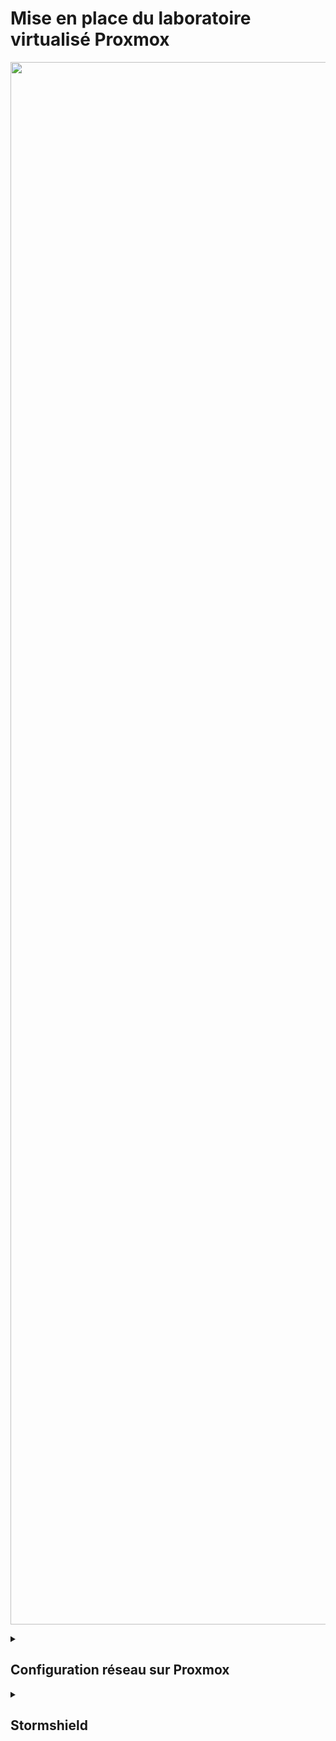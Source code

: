 # Mise en place du laboratoire virtualisé Proxmox
<p align="center">
<img src="https://github.com/user-attachments/assets/b1110e3a-a99e-46e3-85e4-9b8ba662131b" alt="Pictures" width="2500" >
</p>

<details><summary><h2>Configuration réseau sur Proxmox</h2></summary>  

<details><summary><h3>Plan d'adressage</h3></summary>  

| Nom machine                | Adresse IP            | Passerelle       | Commentaire      |
|----------------------------|-----------------------|------------------|------------------|
| **Stormshield-site1**      | 192.168.0.10/24       | 192.168.0.1      | WAN              |
|                            | 192.168.10.10/24      |                  | LAN-SERVEURS     |
|                            | 192.168.11.10/24      |                  | DMZ              |
|                            | 192.168.12.10/24      |                  | LAN-CLIENTS      |
| **Stormshield-site2**      | 192.168.0.11/24       | 192.168.0.1      | WAN              |
|                            | 192.168.13.10/24      |                  | LAN-SERVEURS     |
|                            | 192.168.14.10/24      |                  | DMZ              |
|                            | 192.168.15.10/24      |                  | LAN-CLIENTS      |
| **deb13-server-site1**     | 192.168.10.101/24     | 192.168.10.10    | LAN-SERVEURS     |
| **WinServer-site1**        | 192.168.10.102/24     | 192.168.10.10    | LAN-SERVEURS     |
| **ubuntu-serverDMZ-site1** | 192.168.11.101/24     | 192.168.11.10    | DMZ              |
| **ubuntu-server-site2**    | 192.168.13.101/24     | 192.168.13.10    | LAN-SERVEURS     |
| **ubuntu-client-site1**    | DHCP                  | 192.168.12.10    | LAN-CLIENTS      |

</details>

<details><summary><h3>Mise en place du bridge réseau</h3></summary>

**🎯 Objectif** : Configurer les **bridges réseau** sur le nœud Proxmox **SRV-AIS2** afin de permettre aux machines virtuelles ou conteneurs d'accéder au réseau physique.

<p align="center">
<img src="https://github.com/user-attachments/assets/3e76b6ce-6d7c-4f5e-9ab3-b440d136eed9" alt="Pictures" width="850" >
</p>

---  

### Étape 1 : Création du bridge

<p align="center">
<img src="https://github.com/user-attachments/assets/8e0fc111-0090-444d-acbc-2cd5a0be7069" alt="Pictures" width="500" >
</p>

1. **Accéder à l’interface Proxmox en mode “Server View”**
   - Dans le menu déroulant situé en haut à gauche de l’interface, sélectionner **`Server View`** pour afficher l’ensemble des datacenters et des nœuds.

2. **Sélectionner le nœud concerné**
   - Dans l’arborescence à gauche, cliquer sur le nœud souhaité (exemple : **`SRV-AIS2`**) pour y appliquer la configuration réseau.

3. **Ouvrir la section “Network”**
   - Dans le menu latéral du nœud, cliquez sur l’onglet "Network" (icône d’interconnexion).

4. **Créer une nouvelle interface réseau**
   - En haut à droite, cliquer sur le bouton **`Create`**.
   - Une liste s’affiche avec les types d’interfaces disponibles.

5. **Choisir “Linux Bridge”**
   - Dans la liste déroulante, sélectionner **`Linux Bridge`** pour commencer la création du pont réseau permettant aux VM/LXC de communiquer avec le réseau physique.

---  

### Étape 2 : Configuration du bridge

<p align="center">
<img src="https://github.com/user-attachments/assets/7ce5359f-caf7-455e-84d7-5a721b14b750" alt="Pictures" width="700" >
</p>

1. **Nommer le bridge**  
   - Saisissez un nom explicite dans le champ **`Name`** (exemple : `vmbr10`).

2. **Définir le réseau IPv4**  
   - Renseignez l’adresse du réseau dans le champ **`IPv4/CIDR`** (exemple : `192.168.10.0/24`).

3. **Définir les options de démarrage**  
   - Cochez **`Autostart`** pour que le bridge démarre automatiquement avec le système.

4. **Ajouter un commentaire**  
   - Précisez l’usage dans le champ **`Comment`** (exemple : `Réseau LAN Serveurs`).

5. **Valider la création**  
   - Une fois tous les champs remplis, cliquez sur le bouton **`Create`** pour finaliser la création du bridge.
     
6. **Activer la configuration**
   - Cliquez sur **`Apply Configuration`** pour activer le bridge.

---

### Étape 3 : Associer le bridge à une VM dans Proxmox

<p align="center">
<img src="https://github.com/user-attachments/assets/035b9329-775d-462d-859d-6a2347fc04b7" alt="Pictures" width="800" >
</p>

1. **Accéder à la configuration de la VM**  
   - Dans l’arborescence de Proxmox, sélectionnez la machine virtuelle concernée (exemple : `Virtual Machine 1001 (stormshield-site1)`) puis rendez-vous sur l’onglet **`Hardware`**.

2. **Ajouter ou modifier une interface réseau**  
   - Vous pouvez soit **ajouter une nouvelle interface réseau** (`Add` → `Network Device`) soit **éditer une interface existante** en la sélectionnant puis en cliquant sur **`Edit`**.

3. **Sélectionner le bridge**  
   - Dans la fenêtre de configuration, sélectionnez le **bridge réseau** voulu dans le champ **`Bridge`** (exemple : `vmbr10`).

4. **Valider l’ajout ou la modification**  
   - Cliquez sur **`Create`** ou **`OK`** pour valider l’association du bridge à l’interface réseau de la VM.

</details>
</details>
<details><summary><h2>Stormshield</h2></summary>
  
### Mise en place de Stormshield



### 🔧 Configuration des interfaces réseau — Stormshield

#### ✅ 1. Prérequis et droits d’accès

Avant toute modification via l’interface web Stormshield :

- Assurez-vous que votre compte dispose des **droits en écriture**.
- Si besoin, modifiez les permissions en cliquant sur votre **profil administrateur (en haut à droite)** de l’interface web.

---

#### 🌐 2. Accéder à la gestion des interfaces

1. Connectez-vous à l’interface web du pare-feu Stormshield.  
2. Accédez au menu : **Configuration → Network → Interfaces**

#### ⚙️ 3. Paramétrage des interfaces

**Statut de l’interface**  
| Option | Description |
|--------|-------------|
| **ON** | Active l'interface et permet l’acheminement du trafic. |
| **OFF** | Désactive l’interface — aucun trafic ne passe. |

💡 *N’activez que les interfaces réellement utilisées.*

---

**Nom de l’interface**    
- Indiquez un nom **clair et explicite**.
- Exemple : `LAN-SERVERS`, `DMZ-WEB`, `WAN-FIBER`.

---

**Type d’interface**  
| Type | Usage | Description |
|------|-------|-------------|
| **Interne (protégée)** | Réseau local sécurisé | LAN, serveurs internes, VLAN. |
| **Externe (publique)** | Réseau non maîtrisé / Internet | WAN, lien vers FAI. |

---

**Mode d’attribution IP**  
| Mode | Description | Recommandé pour |
|------|-------------|------------------|
| **Statique (IP fixe)** | Adresse IP manuelle, ne change pas | Serveurs, pare-feu, routeurs |
| **DHCP (dynamique)** | Adresse IP attribuée automatiquement par un serveur DHCP | Postes utilisateurs, appareils mobiles, équipements temporaires |

---

**Adresse IP et masque**  
- Configurez l’adresse IPv4 et son masque (ex : `192.168.10.10 / 255.255.255.0`).
- Respectez le **plan d’adressage IP de l’infrastructure**.

---

**Commentaires**  
- Ajoutez des informations utiles : rôle, VLAN, plage réseau, remarques techniques.
- Utile pour la **maintenance, le support et les audits**.

<p align="center">
<img src="https://github.com/user-attachments/assets/ae453763-cdc0-4dc0-bcad-805180eee7ac" alt="Pictures" width="800" >
</p>

### Mise en place du Nat
### VPN site à site
### Dhcp server
### Port forwarding

<p align="center">
<img src="" alt="Pictures" width="800" >
</p>

</details>
